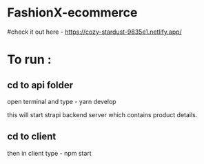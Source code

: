 # FashionX-ecommerce

#check it out here - https://cozy-stardust-9835e1.netlify.app/

# To run : 

## cd to api folder 

open terminal and type - yarn develop 

this will start strapi backend server which contains product details.

## cd to client 

then in client type - npm start 

